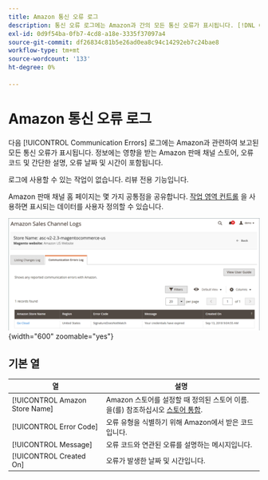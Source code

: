 ```yaml
---
title: Amazon 통신 오류 로그
description: 통신 오류 로그에는 Amazon과 간의 모든 통신 오류가 표시됩니다. [!DNL Commerce].
exl-id: 0d9f54ba-0fb7-4cd8-a18e-3335f37097a4
source-git-commit: df26834c81b5e26ad0ea8c94c14292eb7c24bae8
workflow-type: tm+mt
source-wordcount: '133'
ht-degree: 0%

---
```


# Amazon 통신 오류 로그

다음 [!UICONTROL Communication Errors] 로그에는 Amazon과 관련하여 보고된 모든 통신 오류가 표시됩니다. 정보에는 영향을 받는 Amazon 판매 채널 스토어, 오류 코드 및 간단한 설명, 오류 날짜 및 시간이 포함됩니다.

로그에 사용할 수 있는 작업이 없습니다. 리뷰 전용 기능입니다.

Amazon 판매 채널 홈 페이지는 몇 가지 공통점을 공유합니다. [작업 영역 컨트롤](./workspace-controls.md) 을 사용하면 표시되는 데이터를 사용자 정의할 수 있습니다.

![통신 오류 로그](assets/amazon-comm-errors-log.png){width="600" zoomable="yes"}

## 기본 열

| 열 | 설명 |
|--- |--- |
| [!UICONTROL Amazon Store Name] | Amazon 스토어를 설정할 때 정의된 스토어 이름. 을(를) 참조하십시오 [스토어 통합](./store-integration.md). |
| [!UICONTROL Error Code] | 오류 유형을 식별하기 위해 Amazon에서 받은 코드입니다. |
| [!UICONTROL Message] | 오류 코드와 연관된 오류를 설명하는 메시지입니다. |
| [!UICONTROL Created On] | 오류가 발생한 날짜 및 시간입니다. |
